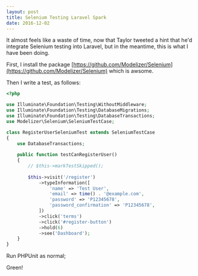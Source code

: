 ```yaml
---
layout: post
title: Selenium Testing Laravel Spark
date: 2016-12-02
---
```


It almost feels like a waste of time, now that Taylor tweeted a hint that he'd integrate Selenium testing into Laravel, but in the meantime, this is what I have been doing.

First, I install the package [https://github.com/Modelizer/Selenium](https://github.com/Modelizer/Selenium) which is awsome.

Then I write a test, as follows:

```php
<?php

use Illuminate\Foundation\Testing\WithoutMiddleware;
use Illuminate\Foundation\Testing\DatabaseMigrations;
use Illuminate\Foundation\Testing\DatabaseTransactions;
use Modelizer\Selenium\SeleniumTestCase;

class RegisterUserSeleniumTest extends SeleniumTestCase
{
    use DatabaseTransactions;
    
    public function testCanRegisterUser()
    {
        // $this->markTestSkipped();
        
        $this->visit('/register')
            ->typeInformation([
                'name' => 'Test User',
                'email' => time() . '@example.com',
                'password' => 'P12345678',
                'password_confirmation' => 'P12345678',
            ])
            ->click('terms')
            ->click('#register-button')
            ->hold(6)
            ->see('Dashboard');
    }
}
```

Run PHPUnit as normal;

Green!
